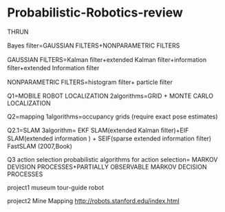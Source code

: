 # Probabilistic-Robotics-review
THRUN

Bayes ﬁlter=GAUSSIAN FILTERS+NONPARAMETRIC FILTERS

GAUSSIAN FILTERS=Kalman ﬁlter+extended Kalman ﬁlter+information ﬁlter+extended Information filter

NONPARAMETRIC FILTERS=histogram ﬁlter+ particle ﬁlter 

Q1=MOBILE ROBOT LOCALIZATION
2algorithms=GRID + MONTE CARLO LOCALIZATION

Q2=mapping
1algorithms=occupancy grids (require exact pose estimates)

Q2.1=SLAM
3algorithm=
EKF SLAM(extended Kalman ﬁlter)+EIF SLAM(extended information ) + SEIF(sparse extended information ﬁlter)
FastSLAM (2007,Book)

Q3  action selection
probabilistic algorithms for action selection=
MARKOV DEVISION PROCESSES+PARTIALLY OBSERVABLE MARKOV DECISION PROCESSES

project1 museum tour-guide robot

project2 Mine Mapping
http://robots.stanford.edu/index.html




